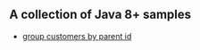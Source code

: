 ## A collection of Java 8+ samples

* [group customers by parent id](src/main/java/com/apulbere/lagos/collector/GroupCollectorSpec.groovy)